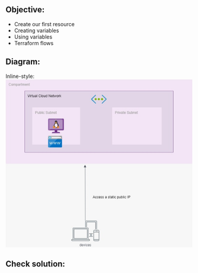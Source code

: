 ## Objective:

 - Create our first resource
 - Creating variables
 - Using variables
 - Terraform flows

## Diagram:
Inline-style: 
![alt text](https://github.com/geek182/terraform/raw/master/oci/Demo/step_1/imgs/step1.jpeg "Diagram step 1")

## Check solution:
[Suggested solution]: https://github.com/geek182/terraform/tree/master/oci/Demo/step_1/answer